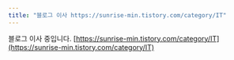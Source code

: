 ```yaml
---
title: "블로그 이사 https://sunrise-min.tistory.com/category/IT"
---
```

블로그 이사 중입니다. 
[https://sunrise-min.tistory.com/category/IT](https://sunrise-min.tistory.com/category/IT)
